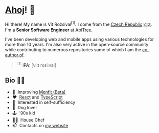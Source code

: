 # [Ahoj](https://en.wiktionary.org/wiki/ahoj#Czech)! 👋

Hi there! My name is Vít Rozsíval<sup>[1]</sup>. I come from the [Czech Republic](https://en.wikipedia.org/wiki/Czech_Republic) 🇨🇿. I'm a **Senior Software Engineer** at [ApiTree](https://github.com/apitreecz).

I've been developing web and mobile apps using various technologies for more than 10 years. I'm also very active in the open-source community while contributing to numerous repositories some of which I am the [co-author of](https://github.com/wavevision).

> <sup>[1]</sup> <a href="https://en.wikipedia.org/wiki/International_Phonetic_Alphabet">IPA</a>: [viːt rosiːval]

## Bio 💁‍♂️

- 🔭 &nbsp;Improving [Monfit (Beta)](https://monfit.cz/aplikace/)
- ♥️ &nbsp;[React](https://github.com/facebook/react) and [TypeScript](https://github.com/microsoft/TypeScript)
- 🌱 &nbsp;Interested in self-sufficiency
- 🐶 &nbsp;Dog lover
- 🕹️ &nbsp;'90s kid
- 👨‍🍳 &nbsp;House Chef
- 📫 &nbsp;Contacts on [my website](http://vitrozsival.cz)
